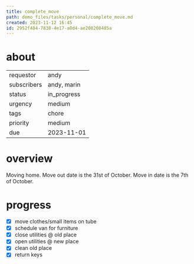 ```yaml
---
title: complete_move
path: demo_files/tasks/personal/complete_move.md
created: 2023-11-12 16:45
id: 2952f484-7838-4e17-a0d4-ae208208485a
---
```


# about

|             |             |
| ----------- | ----------- |
| requestor   | andy        |
| subscribers | andy, marin |
| status      | in_progress |
| urgency     | medium      |
| tags        | chore       |
| priority    | medium      |
| due         | 2023-11-01  |

# overview

Moving home. Move out date is the 31st of October. Move in date is the 7th of October.

# progress

- [x] move clothes/small items on tube
- [x] schedule van for furniture
- [x] close utilities @ old place
- [x] open utilities @ new place
- [x] clean old place
- [x] return keys
